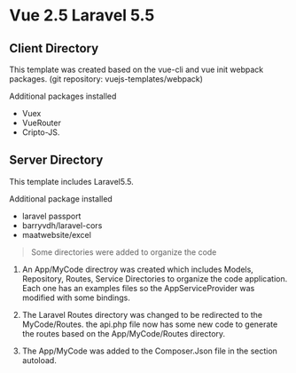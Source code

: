 # Vue 2.5 Laravel 5.5

## Client Directory
This template was created based on the vue-cli and vue init webpack packages. (git repository: vuejs-templates/webpack)

Additional packages installed 
- Vuex
- VueRouter
- Cripto-JS.

## Server Directory
This template includes Laravel5.5.

Additional package installed 
- laravel passport
- barryvdh/laravel-cors
- maatwebsite/excel


>Some directories were added to organize the code
1. An App/MyCode directroy was created which includes Models, Repository, Routes, Service Directories to organize the code application. Each one has an examples files so the AppServiceProvider was modified with some bindings.

2. The Laravel Routes directory was changed to be redirected to the MyCode/Routes. the api.php file now has some new code to generate the routes based on the App/MyCode/Routes directory.

3. The App/MyCode was added to the Composer.Json file in the section autoload.
